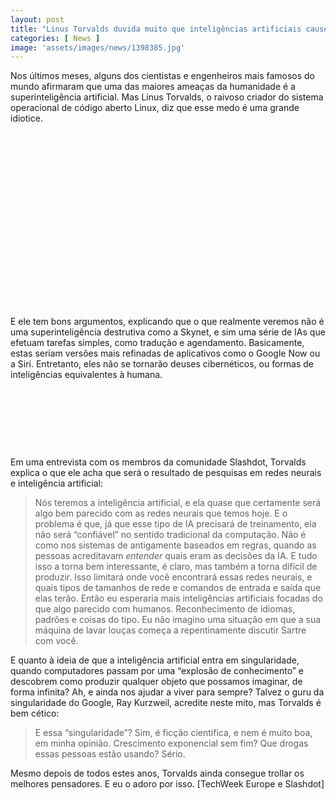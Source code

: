 ```yaml
---
layout: post
title: "Linus Torvalds duvida muito que inteligências artificiais causem o apocalipse"
categories: [ News ]
image: 'assets/images/news/1398385.jpg'
---
```


Nos últimos meses, alguns dos cientistas e engenheiros mais famosos do mundo afirmaram que uma das maiores ameaças da humanidade é a superinteligência artificial. Mas Linus Torvalds, o raivoso criador do sistema operacional de código aberto Linux, diz que esse medo é uma grande idiotice.

<!-- QUADRADO -->
<script async src="//pagead2.googlesyndication.com/pagead/js/adsbygoogle.js"></script>
<ins class="adsbygoogle"
style="display:inline-block;width:336px;height:280px"
data-ad-client="ca-pub-2838251107855362"
data-ad-slot="5351066970"></ins>
<script>
(adsbygoogle = window.adsbygoogle || []).push({});
</script>

E ele tem bons argumentos, explicando que o que realmente veremos não é uma superinteligência destrutiva como a Skynet, e sim uma série de IAs que efetuam tarefas simples, como tradução e agendamento. Basicamente, estas seriam versões mais refinadas de aplicativos como o Google Now ou a Siri. Entretanto, eles não se tornarão deuses cibernéticos, ou formas de inteligências equivalentes à humana.

<!-- MINI ANÚNCIO -->
<script async src="//pagead2.googlesyndication.com/pagead/js/adsbygoogle.js"></script>
<!-- Games Root -->
<ins class="adsbygoogle"
style="display:inline-block;width:730px;height:95px"
data-ad-client="ca-pub-2838251107855362"
data-ad-slot="5351066970"></ins>
<script>
(adsbygoogle = window.adsbygoogle || []).push({});
</script>

Em uma entrevista com os membros da comunidade Slashdot, Torvalds explica o que ele acha que será o resultado de pesquisas em redes neurais e inteligência artificial:

> Nós teremos a inteligência artificial, e ela quase que certamente será algo bem parecido com as redes neurais que temos hoje. E o problema é que, já que esse tipo de IA precisará de treinamento, ela não será “confiável” no sentido tradicional da computação. Não é como nos sistemas de antigamente baseados em regras, quando as pessoas acreditavam *entender* quais eram as decisões da IA.
E tudo isso a torna bem interessante, é claro, mas também a torna difícil de produzir. Isso limitará onde você encontrará essas redes neurais, e quais tipos de tamanhos de rede e comandos de entrada e saída que elas terão.
Então eu esperaria mais inteligências artificiais focadas do que algo parecido com humanos. Reconhecimento de idiomas, padrões e coisas do tipo. Eu não imagino uma situação em que a sua máquina de lavar louças começa a repentinamente discutir Sartre com você.

<!-- RETANGULO LARGO 2 -->
<script async src="//pagead2.googlesyndication.com/pagead/js/adsbygoogle.js"></script>
<ins class="adsbygoogle"
style="display:block; text-align:center;"
data-ad-layout="in-article"
data-ad-format="fluid"
data-ad-client="ca-pub-2838251107855362"
data-ad-slot="8549252987"></ins>
<script>
(adsbygoogle = window.adsbygoogle || []).push({});
</script>

E quanto à ideia de que a inteligência artificial entra em singularidade, quando computadores passam por uma “explosão de conhecimento” e descobrem como produzir qualquer objeto que possamos imaginar, de forma infinita? Ah, e ainda nos ajudar a viver para sempre? Talvez o guru da singularidade do Google, Ray Kurzweil, acredite neste mito, mas Torvalds é bem cético:

> E essa “singularidade”? Sim, é ficção científica, e nem é muito boa, em minha opinião. Crescimento exponencial sem fim? Que drogas essas pessoas estão usando? Sério.

<!-- RETANGULO LARGO -->
<script async src="https://pagead2.googlesyndication.com/pagead/js/adsbygoogle.js"></script>
<!-- Informat -->
<ins class="adsbygoogle"
style="display:block"
data-ad-client="ca-pub-2838251107855362"
data-ad-slot="2327980059"
data-ad-format="auto"
data-full-width-responsive="true"></ins>
<script>
(adsbygoogle = window.adsbygoogle || []).push({});
</script>

Mesmo depois de todos estes anos, Torvalds ainda consegue trollar os melhores pensadores. E eu o adoro por isso. [TechWeek Europe e Slashdot]
